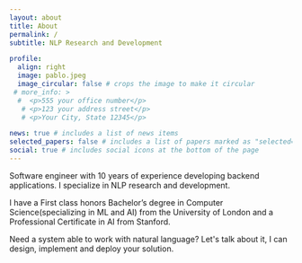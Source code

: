 ```yaml
---
layout: about
title: About
permalink: /
subtitle: NLP Research and Development

profile:
  align: right
  image: pablo.jpeg
  image_circular: false # crops the image to make it circular
 # more_info: >
  #  <p>555 your office number</p>
   # <p>123 your address street</p>
   # <p>Your City, State 12345</p>

news: true # includes a list of news items
selected_papers: false # includes a list of papers marked as "selected={true}"
social: true # includes social icons at the bottom of the page
---
```


Software engineer with 10 years of experience developing backend applications. I specialize in NLP research and development.

I have a First class honors Bachelor’s degree in Computer Science(specializing in ML and AI) from the University of London and a Professional Certificate in AI from Stanford.

Need a system able to work with natural language?
Let's talk about it, I can design, implement and deploy your solution.